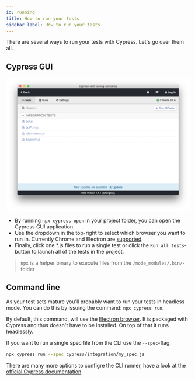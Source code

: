 ```yaml
---
id: running
title: How to run your tests
sidebar_label: How to run your tests
---
```

There are several ways to run your tests with Cypress. Let's go over them all.

## Cypress GUI
![alt-text](/img/cypressGui.png)

- By running ```npx cypress open``` in your project folder, you can open the Cypress GUI application. 
- Use the dropdown in the top-right to select which browser you want to run in. Currently Chrome and Electron are [supported](https://docs.cypress.io/guides/core-concepts/launching-browsers.html#).
- Finally, click one *.js files to run a single test or click the ```Run all tests```-button to launch all of the tests in the project.

> ```npx``` is a helper binary to execute files from the ```/node_modules/.bin/```-folder

## Command line
As your test sets mature you'll probably want to run your tests in headless mode.
You can do this by issuing the command: ```npx cypress run```.
 
By default, this command, will use the [Electron browser](https://electronjs.org/). It is packaged with Cypress and thus doesn't have to be installed. On top of that it runs headlessly.

If you want to run a single spec file from the CLI use the ```--spec```-flag.

```bash
npx cypress run --spec cypress/integration/my_spec.js
```   

There are many more options to configre the CLI runner, have a look at the [official Cypress documentation](https://docs.cypress.io/guides/guides/command-line.html#cypress-run).